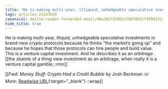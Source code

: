 ```yaml
---
title: "He is making multi-year, illiquid, unhedgeable speculative investments in brand-new ..."
tags: articles-21537620
canonical: mailto:reader-forwarded-email/46e102fd3901c766f865cf459d131c96
hide_title: true
---
```


He is making multi-year, illiquid, unhedgeable speculative investments in brand-new crypto protocols because he thinks “the market’s going up” and because he hopes that those protocols can hire people and build value. This is a venture capital investment. And he describes it as an *arbitrage* .
[[the zealots of a thing view investment as an arbitrage, when really it is a venture capital gamble.::rmn]]


[[<cite>_Fwd: Money Stuff: Crypto Had a Credit Bubble_</cite> by Josh Beckman ✉️<br>
_More_: [Readwise URL](https://readwise.io/open/427692478){:target="_blank"}
::wrap]]